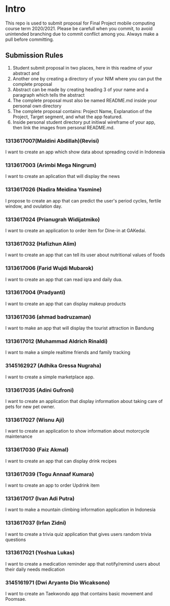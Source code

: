 # Intro
This repo is used to submit proposal for Final Project mobile computing course term 2020/2021. Please be carefull when you commit, to avoid unintended branching due to commit conflict among you. Always make a pull before committing. 

## Submission Rules
1. Student submit proposal in two places, here in this readme of your abstract and
2. Another one by creating a directory of your NIM where you can put the complete proposal
3. Abstract can be made by creating heading 3 of your name and a paragraph which tells the abstract
4. The complete proposal must also be named README.md inside your personal own directory
5. The complete proposal contains: Project Name, Explanation of the Project, Target segment, and what the app featured. 
6. Inside personal student directory put initiwal wireframe of your app, then link the images from personal README.md. 

### 1313617007(Maldini Abdillah)(Revisi)
I want to create an app which show data about spreading covid in Indonesia

### 1313617003 (Arimbi Mega Ningrum)
I want to create an aplication that will display the news

### 1313617026 (Nadira Meidina Yasmine)
I propose to create an app that can predict the user's period cycles, fertile window, and ovulation day.

### 1313617024 (Prianugrah Widijatmiko)
I want to create an application to order item for Dine-in at GAKedai.

### 1313617032 (Hafizhun Alim)
I want to create an app that can tell its user about nutritional values of foods

### 1313617006 (Farid Wujdi Mubarok)
I want to create an app that can read iqra and daily dua.

### 1313617004 (Pradyanti) 
I want to create an app that can display makeup products 

### 1313617036 (ahmad badruzaman)
I want to make an app that will display the tourist attraction in Bandung

### 1313617012 (Muhammad Aldrich Rinaldi)
I want to make a simple realtime friends and family tracking

### 3145162927 (Adhika Gressa Nugraha)
I want to create a simple marketplace app.

### 1313617035 (Adini Gufroni)
I want to create an application that display information about taking care of pets for new pet owner.

### 1313617027 (Wisnu Aji)
I want to create an application to show information about motorcycle maintenance

### 1313617030 (Faiz Akmal)
I want to create an app that can display drink recipes

### 1313617039 (Togu Annaaf Kumara)
I want to create an app to order Updrink item

### 1313617017 (Ivan Adi Putra)
I want to make a mountain climbing information application in Indonesia

### 1313617037 (Irfan Zidni)
I want to create a trivia quiz application that gives users random trivia questions

### 1313617021 (Yoshua Lukas)
I want to create a medication reminder app that notify/remind users about their daily needs medication

### 3145161971 (Dwi Aryanto Dio Wicaksono)
I want to create an Taekwondo app that contains basic movement and Poomsae.
